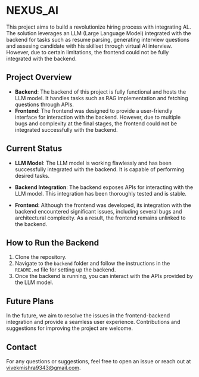 # NEXUS_AI

This project aims to build a revolutionize hiring process with integrating AL. The solution leverages an LLM (Large Language Model) integrated with the backend for tasks such as resume parsing, generating interview questions and assesing candidate with his skillset through virtual AI interview. However, due to certain limitations, the frontend could not be fully integrated with the backend.

## Project Overview

- **Backend**: The backend of this project is fully functional and hosts the LLM model. It handles tasks such as RAG implementation and fetching questions through APIs.
- **Frontend**: The frontend was designed to provide a user-friendly interface for interaction with the backend. However, due to multiple bugs and complexity at the final stages, the frontend could not be integrated successfully with the backend.
  
## Current Status

- **LLM Model**: The LLM model is working flawlessly and has been successfully integrated with the backend. It is capable of performing desired tasks.
  
- **Backend Integration**: The backend exposes APIs for interacting with the LLM model. This integration has been thoroughly tested and is stable.

- **Frontend**: Although the frontend was developed, its integration with the backend encountered significant issues, including several bugs and architectural complexity. As a result, the frontend remains unlinked to the backend.

## How to Run the Backend

1. Clone the repository.
2. Navigate to the `backend` folder and follow the instructions in the `README.md` file for setting up the backend.
3. Once the backend is running, you can interact with the APIs provided by the LLM model.

## Future Plans

In the future, we aim to resolve the issues in the frontend-backend integration and provide a seamless user experience. Contributions and suggestions for improving the project are welcome.

## Contact

For any questions or suggestions, feel free to open an issue or reach out at vivekmishra9343@gmail.com.
